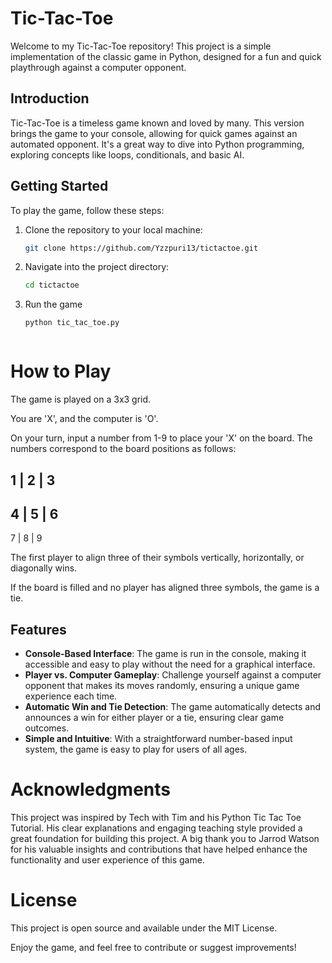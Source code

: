 # Tic-Tac-Toe

Welcome to my Tic-Tac-Toe repository! This project is a simple implementation of the classic game in Python, designed for a fun and quick playthrough against a computer opponent.

## Introduction

Tic-Tac-Toe is a timeless game known and loved by many. This version brings the game to your console, allowing for quick games against an automated opponent. It's a great way to dive into Python programming, exploring concepts like loops, conditionals, and basic AI.

## Getting Started

To play the game, follow these steps:

1. Clone the repository to your local machine:
   ```bash
   git clone https://github.com/Yzzpuri13/tictactoe.git
2. Navigate into the project directory:
   ```bash
   cd tictactoe
3. Run the game
   ```bash
   python tic_tac_toe.py



<h1>How to Play</h1>
The game is played on a 3x3 grid.

You are 'X', and the computer is 'O'.

On your turn, input a number from 1-9 to place your 'X' on the board. The numbers correspond to the board positions as follows:


1 | 2 | 3
---------
4 | 5 | 6
---------
7 | 8 | 9

The first player to align three of their symbols vertically, horizontally, or diagonally wins.

If the board is filled and no player has aligned three symbols, the game is a tie.


## Features

- **Console-Based Interface**: The game is run in the console, making it accessible and easy to play without the need for a graphical interface.
- **Player vs. Computer Gameplay**: Challenge yourself against a computer opponent that makes its moves randomly, ensuring a unique game experience each time.
- **Automatic Win and Tie Detection**: The game automatically detects and announces a win for either player or a tie, ensuring clear game outcomes.
- **Simple and Intuitive**: With a straightforward number-based input system, the game is easy to play for users of all ages.


<h1>Acknowledgments</h1>
This project was inspired by Tech with Tim and his Python Tic Tac Toe Tutorial. His clear explanations and engaging teaching style provided a great foundation for building this project.
A big thank you to Jarrod Watson for his valuable insights and contributions that have helped enhance the functionality and user experience of this game.

<h1>License</h1>
This project is open source and available under the MIT License.

Enjoy the game, and feel free to contribute or suggest improvements!
